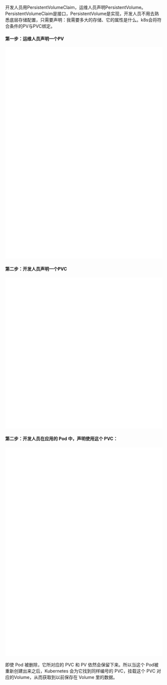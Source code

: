 开发人员用PersistentVolumeClaim，运维人员声明PersistentVolume。PersistentVolumeClaim是接口，PersistentVolume是实现，开发人员不用去熟悉底层存储配置，只需要声明：我需要多大的存储、它的属性是什么。k8s会将符合条件的PV与PVC绑定。

#### 第一步：运维人员声明一个PV

![carbon (4)](https://raw.githubusercontent.com/boatrainlsz/my-image-hosting/main/202203081333241.svg)

#### 第二步：开发人员声明一个PVC



![carbon (1)](https://raw.githubusercontent.com/boatrainlsz/my-image-hosting/main/202203081322376.svg)

#### 第二步：开发人员在应用的 Pod 中，声明使用这个 PVC：

![carbon (3)](https://raw.githubusercontent.com/boatrainlsz/my-image-hosting/main/202203081329100.svg)

即使 Pod 被删除，它所对应的 PVC 和 PV 依然会保留下来。所以当这个 Pod被重新创建出来之后，Kubernetes 会为它找到同样编号的 PVC，挂载这个 PVC 对应的Volume，从而获取到以前保存在 Volume 里的数据。